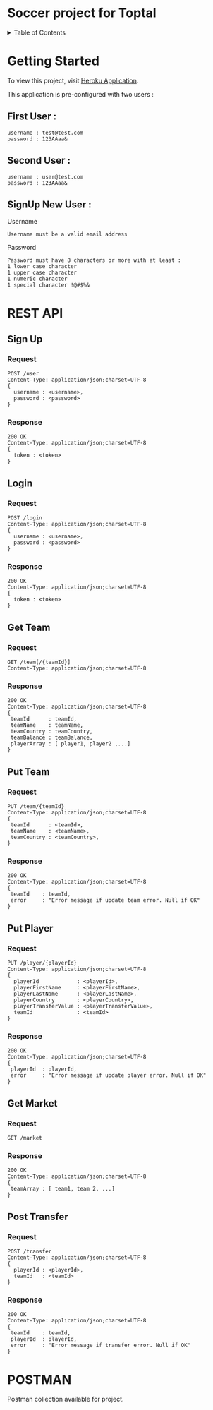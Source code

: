 <!-- Title -->
# Soccer project for Toptal

<!-- TABLE OF CONTENTS -->
<details>
  <summary>Table of Contents</summary>
  <ol>
    <li><a href="#getting-started">Getting Started</a></li>
    <li><a href="#rest-api">REST API</a></li>
    <li><a href="#postman">POSTMAN</a></li>
  </ol>
</details>

<!-- GETTING STARTED -->
# Getting Started

To view this project, visit [Heroku Application](http://sv-soccer.herokuapp.com/).

This application is pre-configured with two users :

## First User :
```
username : test@test.com
password : 123AAaa&
```

## Second User :
```
username : user@test.com
password : 123AAaa&
```

## SignUp New User :

Username
```
Username must be a valid email address
```

Password
```
Password must have 8 characters or more with at least :
1 lower case character
1 upper case character
1 numeric character
1 special character !@#$%&
```

<!-- REST API -->
# REST API
## Sign Up
### Request
```
POST /user
Content-Type: application/json;charset=UTF-8
{
  username : <username>,
  password : <password>
}
```
### Response
```
200 OK
Content-Type: application/json;charset=UTF-8
{
  token : <token>
}
```
## Login
### Request
```
POST /login
Content-Type: application/json;charset=UTF-8
{
  username : <username>,
  password : <password>
}
```
### Response
```
200 OK
Content-Type: application/json;charset=UTF-8
{
  token : <token>
}
```
## Get Team
### Request
```
GET /team[/{teamId}]
Content-Type: application/json;charset=UTF-8
```
### Response
```
200 OK
Content-Type: application/json;charset=UTF-8
{
 teamId      : teamId,
 teamName    : teamName,
 teamCountry : teamCountry,
 teamBalance : teamBalance,
 playerArray : [ player1, player2 ,...]
}
```
## Put Team
### Request
```
PUT /team/{teamId}
Content-Type: application/json;charset=UTF-8
{
 teamId      : <teamId>,
 teamName    : <teamName>,
 teamCountry : <teamCountry>,
}
```
### Response
```
200 OK
Content-Type: application/json;charset=UTF-8
{
 teamId    : teamId,
 error     : "Error message if update team error. Null if OK"
}
```
## Put Player
### Request
```
PUT /player/{playerId}
Content-Type: application/json;charset=UTF-8
{
  playerId            : <playerId>,
  playerFirstName     : <playerFirstName>,
  playerLastName      : <playerLastName>,
  playerCountry       : <playerCountry>,
  playerTransferValue : <playerTransferValue>,
  teamId              : <teamId>
}
```
### Response
```
200 OK
Content-Type: application/json;charset=UTF-8
{
 playerId  : playerId,
 error     : "Error message if update player error. Null if OK"
}
```
## Get Market
### Request
```
GET /market
```
### Response
```
200 OK
Content-Type: application/json;charset=UTF-8
{
 teamArray : [ team1, team 2, ...]
}
```
## Post Transfer
### Request
```
POST /transfer
Content-Type: application/json;charset=UTF-8
{
  playerId : <playerId>,
  teamId   : <teamId>
}
```
### Response
```
200 OK
Content-Type: application/json;charset=UTF-8
{
 teamId    : teamId,
 playerId  : playerId,
 error     : "Error message if transfer error. Null if OK"
}
```

<!-- POSTMAN -->
# POSTMAN

Postman collection available for project.
